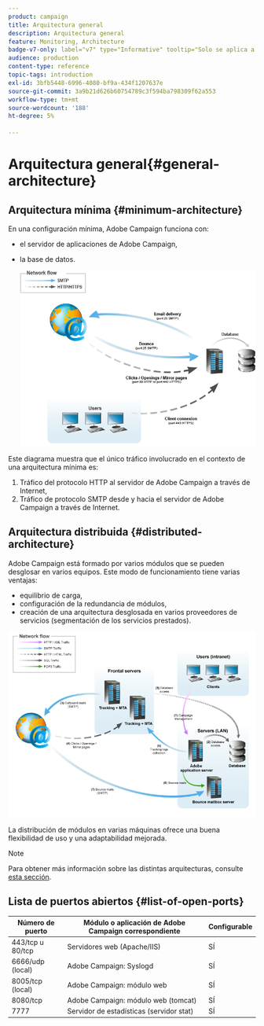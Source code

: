 ```yaml
---
product: campaign
title: Arquitectura general
description: Arquitectura general
feature: Monitoring, Architecture
badge-v7-only: label="v7" type="Informative" tooltip="Solo se aplica a Campaign Classic v7"
audience: production
content-type: reference
topic-tags: introduction
exl-id: 3bfb5448-6996-4080-bf9a-434f1207637e
source-git-commit: 3a9b21d626b60754789c3f594ba798309f62a553
workflow-type: tm+mt
source-wordcount: '188'
ht-degree: 5%

---
```


# Arquitectura general{#general-architecture}



## Arquitectura mínima {#minimum-architecture}

En una configuración mínima, Adobe Campaign funciona con:

* el servidor de aplicaciones de Adobe Campaign,
* la base de datos.

  ![](assets/formation_exploitation.png)

Este diagrama muestra que el único tráfico involucrado en el contexto de una arquitectura mínima es:

1. Tráfico del protocolo HTTP al servidor de Adobe Campaign a través de Internet,
1. Tráfico de protocolo SMTP desde y hacia el servidor de Adobe Campaign a través de Internet.

## Arquitectura distribuida {#distributed-architecture}

Adobe Campaign está formado por varios módulos que se pueden desglosar en varios equipos. Este modo de funcionamiento tiene varias ventajas:

* equilibrio de carga,
* configuración de la redundancia de módulos,
* creación de una arquitectura desglosada en varios proveedores de servicios (segmentación de los servicios prestados).

![](assets/architecturerepartie.png)

La distribución de módulos en varias máquinas ofrece una buena flexibilidad de uso y una adaptabilidad mejorada.

>[!NOTE]
>
>Para obtener más información sobre las distintas arquitecturas, consulte [esta sección](../../installation/using/general-architecture.md).

## Lista de puertos abiertos {#list-of-open-ports}

| Número de puerto | Módulo o aplicación de Adobe Campaign correspondiente | Configurable |
|---|---|---|
| 443/tcp u 80/tcp | Servidores web (Apache/IIS) | SÍ |
| 6666/udp (local) | Adobe Campaign: Syslogd | SÍ |
| 8005/tcp (local) | Adobe Campaign: módulo web | SÍ |
| 8080/tcp | Adobe Campaign: módulo web (tomcat) | SÍ |
| 7777 | Servidor de estadísticas (servidor stat) | SÍ |
